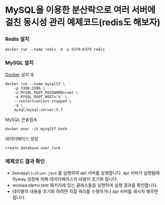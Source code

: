 # MySQL을 이용한 분산락으로 여러 서버에 걸친 동시성 관리 예제코드(redis도 해보자)

### Redis 설치

```
docker run --name redis -d -p 6379:6379 redis
```

### MySQL 설치
[Docker](https://www.docker.com/) 설치 후
```
docker run --name mysql57 \
    -p 3306:3306 \
    -e MYSQL_ROOT_PASSWORD=root \
    -e MYSQL_ROOT_HOST='%' \
    --restart=unless-stopped \
    -d \
    mysql/mysql-server:5.7
```
MySQL 콘솔접속
```
docker exec -it mysql57 bash
```
데이터베이스 생성
```
create database user_lock
```

### 예제코드 결과 확인
- `DemoApplication.java` 를 실행하여 api 서버를 실행합니다. api 서버가 실행될때 flyway 설정에 의해 데이터베이스의 내용이 초기화 됩니다.
- woowa.demo.test 패키지에 있는 클래스들을 실행하여 실행 결과를 확인합니다.
- 테이블의 내용을 초기화 하려면 직접 쿼리를 수행하거나 api 서버를 재시작 해주면 됩니다.
